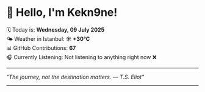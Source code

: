 # 👋 Hello, I'm Kekn9ne!

🗓️ Today is: **Wednesday, 09 July 2025**  
🌤️ Weather in Istanbul: **☀️   +30°C**  
📊 GitHub Contributions: **67**  
🎧 Currently Listening: Not listening to anything right now ❌

---

_"The journey, not the destination matters. — *T.S. Eliot*"_

---
